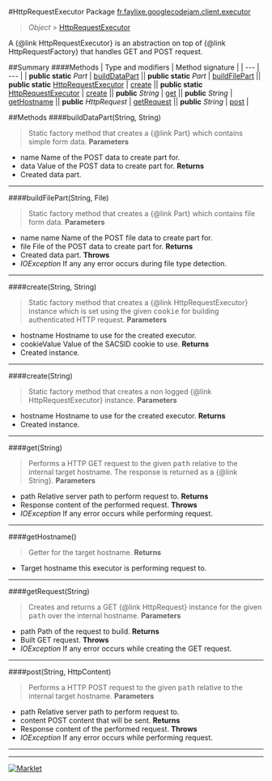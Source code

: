 #HttpRequestExecutor
Package [fr.faylixe.googlecodejam.client.executor](README.md)<br>

> *Object* > [HttpRequestExecutor](HttpRequestExecutor.md)

<p>A {@link HttpRequestExecutor} is an abstraction
 on top of {@link HttpRequestFactory} that handles
 GET and POST request.</p>

##Summary
####Methods
| Type and modifiers | Method signature |
| --- | --- |
| **public static** *Part* | [buildDataPart](#builddatapartstring-string) || **public static** *Part* | [buildFilePart](#buildfilepartstring-file) || **public static** [HttpRequestExecutor](HttpRequestExecutor.md) | [create](#createstring-string) || **public static** [HttpRequestExecutor](HttpRequestExecutor.md) | [create](#createstring) || **public** *String* | [get](#getstring) || **public** *String* | [getHostname](#gethostname) || **public** *HttpRequest* | [getRequest](#getrequeststring) || **public** *String* | [post](#poststring-httpcontent) |

##Methods
####buildDataPart(String, String)
> Static factory method that creates a {@link Part} which contains
 simple form data.
**Parameters**
* name Name of the POST data to create part for.
* data Value of the POST data to create part for.
**Returns**
* Created data part.

---

####buildFilePart(String, File)
> Static factory method that creates a {@link Part} which contains
 file form data.
**Parameters**
* name name Name of the POST file data to create part for.
* file File of the POST data to create part for.
**Returns**
* Created data part.
**Throws**
* *IOException* If any any error occurs during file type detection.

---

####create(String, String)
> Static factory method that creates a {@link HttpRequestExecutor} instance
 which is set using the given <tt>cookie</tt> for building authenticated
 HTTP request.
**Parameters**
* hostname Hostname to use for the created executor.
* cookieValue Value of the SACSID cookie to use.
**Returns**
* Created instance.

---

####create(String)
> Static factory method that creates a non logged
 {@link HttpRequestExecutor} instance.
**Parameters**
* hostname Hostname to use for the created executor.
**Returns**
* Created instance.

---

####get(String)
> Performs a HTTP GET request to the given <tt>path</tt>
 relative to the internal target hostname. The response
 is returned as a {@link String}.
**Parameters**
* path Relative server path to perform request to.
**Returns**
* Response content of the performed request.
**Throws**
* *IOException* If any error occurs while performing request.

---

####getHostname()
> Getter for the target hostname.
**Returns**
* Target hostname this executor is performing request to.

---

####getRequest(String)
> Creates and returns a GET {@link HttpRequest} instance
 for the given <tt>path</tt> over the internal hostname.
**Parameters**
* path Path of the request to build.
**Returns**
* Built GET request.
**Throws**
* *IOException* If any error occurs while creating the GET request.

---

####post(String, HttpContent)
> Performs a HTTP POST request to the given <tt>path</tt>
 relative to the internal target hostname.
**Parameters**
* path Relative server path to perform request to.
* content POST content that will be sent.
**Returns**
* Response content of the performed request.
**Throws**
* *IOException* If any error occurs while performing request.

---

---

[![Marklet](https://img.shields.io/badge/Generated%20by-Marklet-green.svg)](https://github.com/Faylixe/marklet)